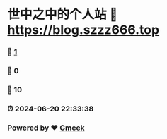 # 世中之中的个人站 :link: https://blog.szzz666.top 
### :page_facing_up: [1](https://blog.szzz666.top/tag.html) 
### :speech_balloon: 0 
### :hibiscus: 10 
### :alarm_clock: 2024-06-20 22:33:38 
### Powered by :heart: [Gmeek](https://github.com/Meekdai/Gmeek)
